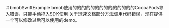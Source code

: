 ＃bmobSwiftExample
bmob使用的的的的的的的的的的的的的的CocoaPods导入错误，只能手动拖入SDK使用
关于迅速文档部分方法调用代码错误，现在提供一个可以修改过后可以使用的demo。
